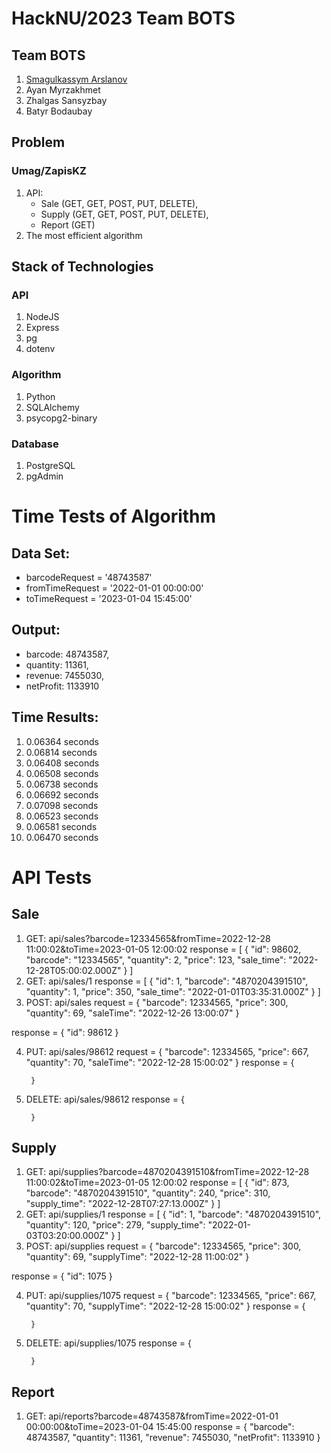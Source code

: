 # HackNU/2023 Team BOTS 

## Team BOTS

1. [Smagulkassym Arslanov](https://www.linkedin.com/in/smagulkassym/)
2. Ayan Myrzakhmet
3. Zhalgas Sansyzbay
4. Batyr Bodaubay

## Problem

### Umag/ZapisKZ

1. API: 
    + Sale (GET, GET, POST, PUT, DELETE), 
    + Supply (GET, GET, POST, PUT, DELETE), 
    + Report (GET)
2. The most efficient algorithm

## Stack of Technologies 

### API

1. NodeJS
2. Express
3. pg
4. dotenv

### Algorithm

1. Python
2. SQLAlchemy
3. psycopg2-binary

### Database

1. PostgreSQL
2. pgAdmin

# Time Tests of Algorithm

## Data Set: 
+ barcodeRequest = '48743587'
+ fromTimeRequest = '2022-01-01 00:00:00'
+ toTimeRequest = '2023-01-04 15:45:00'

## Output:
+ barcode: 48743587, 
+ quantity: 11361, 
+ revenue: 7455030, 
+ netProfit: 1133910

## Time Results:
1. 0.06364 seconds
2. 0.06814 seconds
3. 0.06408 seconds
4. 0.06508 seconds
5. 0.06738 seconds
6. 0.06692 seconds
7. 0.07098 seconds
8. 0.06523 seconds
9. 0.06581 seconds
10. 0.06470 seconds

# API Tests
## Sale
1. GET: api/sales?barcode=12334565&fromTime=2022-12-28 11:00:02&toTime=2023-01-05 12:00:02
response = 
        [
            {
                "id": 98602,
                "barcode": "12334565",
                "quantity": 2,
                "price": 123,
                "sale_time": "2022-12-28T05:00:02.000Z"
            }
        ]
2. GET: api/sales/1
response = 
        [
            {
                "id": 1,
                "barcode": "4870204391510",
                "quantity": 1,
                "price": 350,
                "sale_time": "2022-01-01T03:35:31.000Z"
            }
        ]
3. POST: api/sales
request = 
        {
            "barcode": 12334565,
            "price": 300,
            "quantity": 69,
            "saleTime": "2022-12-26 13:00:07"
        }

response = 
        {
            "id": 98612
        }

4. PUT: api/sales/98612
request = 
        {
            "barcode": 12334565,
            "price": 667,
            "quantity": 70,
            "saleTime": "2022-12-28 15:00:02"
        }
response = 
        {

        }
5. DELETE: api/sales/98612
response =
        {
            
        }

## Supply
1. GET: api/supplies?barcode=4870204391510&fromTime=2022-12-28 11:00:02&toTime=2023-01-05 12:00:02
response = 
        [
            {
                "id": 873,
                "barcode": "4870204391510",
                "quantity": 240,
                "price": 310,
                "supply_time": "2022-12-28T07:27:13.000Z"
            }
        ]
2. GET: api/supplies/1
response = 
        [
            {
                "id": 1,
                "barcode": "4870204391510",
                "quantity": 120,
                "price": 279,
                "supply_time": "2022-01-03T03:20:00.000Z"
            }
        ]
3. POST: api/supplies
request = 
        {
            "barcode": 12334565,
            "price": 300,
            "quantity": 69,
            "supplyTime": "2022-12-28 11:00:02"
        }

response = 
        {
            "id": 1075
        }

4. PUT: api/supplies/1075
request = 
        {
            "barcode": 12334565,
            "price": 667,
            "quantity": 70,
            "supplyTime": "2022-12-28 15:00:02"
        }
response = 
        {

        }
5. DELETE: api/supplies/1075
response =
        {
            
        }

## Report
1. GET: api/reports?barcode=48743587&fromTime=2022-01-01 00:00:00&toTime=2023-01-04 15:45:00
response =
        {
            "barcode": 48743587,
            "quantity": 11361,
            "revenue": 7455030,
            "netProfit": 1133910
        }